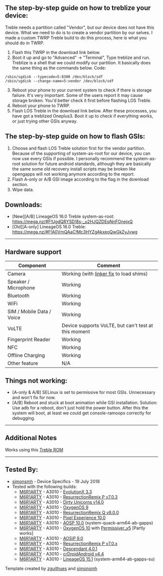 ## The step-by-step guide on how to treblize your device:

Treble needs a partition called "Vendor", but our device does not have this device. What we need to do is to create a vendor partition by our selves.
I made a custom TWRP Treble build to do this process, here is what you should do in TWRP.
1. Flash this TWRP in the download link below.
2. Boot it up and go to "Advanced" -> "Terminal", Type treblize and run.
Treblize is a shell that we could modify our partition. It basically does the same thing as the commands below.
Code:
  ```
  /sbin/sgdisk --typecode=5:8300 /dev/block/sdf
  /sbin/sgdisk --change-name=5:vendor /dev/block/sdf
  ```
3. Reboot your phone to your current system to check if there is storage failure.
It's very important. Some of the users report it may cause storage broken. You'd better check it first before flashing LOS Treble.
4. Reboot your phone to TWRP.
5. Flash LOS Treble in the download link below.
After these processes, you have got a treblized Oneplus3. Boot it up to check if everything works, or just trying other GSIs anyway.

## The step-by-step guide on how to flash GSIs:
1. Choose and flash LOS Treble solution first for the vendor partition.
Because of the supporting of system-as-root for our device, you can now use every GSIs if possible. I personally recommend the system-as-root solution for future android standards, although they are basically the same some old recovery install scripts may be broken like opengapps will not working anymore according to the report.
2. Flash A-only or A/B GSI image according to the flag in the download section.
3. Wipe data.

## Downloads:
* [New][A/B] LineageOS 16.0 Treble system-as-root: https://mega.nz/#F!UgdQRYSD!8s-_u2HJQZDEqNnFOnejxQ
* [Old][A-only] LineageOS 16.0 Treble: https://mega.nz/#F!A0VmQAaC!Mc3HYZgAkxeoQwGkZyJvwg
---
## Hardware support
| Component                 |      Comment                                              |
|---------------------------|-----------------------------------------------------------|
| Camera                    | Working (with [linker fix](https://github.com/OP3Treble/linkerfix) to load shims)|
| Speaker / Microphone      | Working                                                   |
| Bluetooth                 | Working                                                   |
| WiFi                      | Working                                                   |
| SIM / Mobile Data / Voice | Working                                                   |
| VoLTE                     | Device supports VoLTE, but can't test at this moment      |
| Fingerprint Reader        | Working                                                   |
| NFC                       | Working                                                   |
| Offline Charging          | Working                                                   |
| Other feature             | N/A                                                       |

## Things not working:
* [A-only & A/B] SELinux is set to permissive for most GSIs.
Unnecessary and won't fix for now.
* [A/B] Reboot and stuck at boot animation while GSI installation.
Solution: Use adb for a reboot, don't just hold the power button. After this the system will boot, at least we could get console-ramoops correctly for debugging.
---

## Additional Notes
Works using this [Treble ROM](https://forum.xda-developers.com/oneplus-3/oneplus-3--3t-cross-device-development/treble-lineageos-15-1-treble-oneplus-3-t3830455)
***


## Tested By:
* [simonsmh](https://github.com/simonsmh) - Device Specifics - 19 July 2018
* Tested with the following builds:
    * [M6R1ARTY](https://github.com/M6R1ARTY) - A3010 - [EvolutionX 3.3](https://sourceforge.net/projects/developerluke-roms/files/GSIs/Evolution-X_3.3_20191111_ARM64-AB.img.xz/download)
    * [M6R1ARTY](https://github.com/M6R1ARTY) - A3010 - [ResurrectionRemix P v7.0.3](https://sourceforge.net/projects/developerluke-roms/files/GSIs/RR-P-v7.0.3-20191112-ARM64-AB.img.xz/download)
    * [M6R1ARTY](https://github.com/M6R1ARTY) - A3010 - [Dirty Unicorns v14.0](https://sourceforge.net/projects/developerluke-roms/files/GSIs/DirtyUnicorns-14.0_111119-ARM64-AB.img.xz/download)
    * [M6R1ARTY](https://github.com/M6R1ARTY) - A3010 - [OxygenOS 9](https://mirrors.lolinet.com/firmware/gsi/OxygenOS/OxygenOS-AB-9-20191031-ErfanGSI.img-2108.7z)
    * [M6R1ARTY](https://github.com/M6R1ARTY) - A3010 - [ResurrectionRemix Q v8.0.0](https://github.com/EnesSastim/GSI/releases/download/ErfanGSI/RR-Q-AB-10-20190911-ErfanGSI.img.7z)
    * [M6R1ARTY](https://github.com/M6R1ARTY) - A3010 - [Pixel Experience 10.0](https://sourceforge.net/projects/developerluke-roms/files/GSIs/PixelExperienceQ-28102019-ARM64-AB.img.xz/download)
    * [M6R1ARTY](https://github.com/M6R1ARTY) - A3010 - [AOSP 10.0](https://github.com/phhusson/treble_experimentations/releases/tag/v203) (system-quack-arm64-ab-gapps)
    * [M6R1ARTY](https://github.com/M6R1ARTY) - A3010 - [OxygenOS 10](https://github.com/EnesSastim/GSI/releases/download/ErfanGSI/OxygenOS-AB-10-20190922-ErfanGSI.img.7z) with  [Permissiver_v5](https://androidfilehost.com/?fid=6006931924117940902) [Partly works]
    * [M6R1ARTY](https://github.com/M6R1ARTY) - A3010 - [AOSiP 9.0](https://sourceforge.net/projects/illusionproject/files/GSI/AOSiP-9.0-GSI-arm64_ab-20190819.img/download)
    * [M6R1ARTY](https://github.com/M6R1ARTY) - A3010 - [ResurrectionRemix P v7.0.x](https://get.resurrectionremix.com/gsi/ARM64_AB_20191205.img)
    * [M6R1ARTY](https://github.com/M6R1ARTY) - A3010 - [Descendant 4.0.1](https://github.com/Descendant/InOps/releases/download/4.0.1/Descendant_4.0.1_arm64_ab.zip)
    * [M6R1ARTY](https://github.com/M6R1ARTY) - A3010 - [crDroidAndroid v4.4](https://androidfilehost.com/?fid=5862345805528041177)
    * [M6R1ARTY](https://github.com/M6R1ARTY) - A3010 - [LineageOS 15.1](https://github.com/phhusson/treble_experimentations/releases/tag/lineage-v21) (system-arm64-ab-gapps-su)

Template created by [zguithues](https://github.com/zguithues) and [simonsmh](https://github.com/simonsmh)